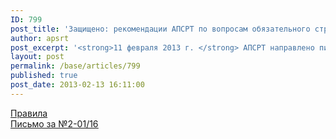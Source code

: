 ```yaml
---
ID: 799
post_title: 'Защищено: рекомендации АПСРТ по вопросам обязательного страхования'
author: apsrt
post_excerpt: '<strong>11 февраля 2013 г. </strong> АПСРТ направлено письмо организациям – членам ассоциации  за N 2-01/28 с информацией и  рекомендациями, в связи с введением с навигации 2013 г. обязательного страхования гражданской ответственности судовладельца и обязательного страхования перевозчика перед пассажирами.'
layout: post
permalink: /base/articles/799
published: true
post_date: 2013-02-13 16:11:00
---
```

<a href="http://www.apsrt.ru/docs/ps12.doc"><span style="text-decoration:underline;">Правила</span></a><br />
 <a href="http://www.apsrt.ru/docs/ps11.doc"><span style="text-decoration:underline;">Письмо за №2-01/16</span></a>